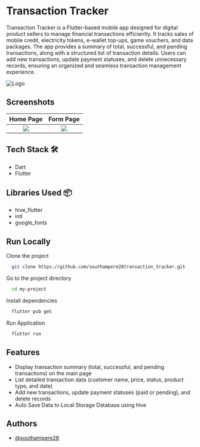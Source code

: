 

# Transaction Tracker

Transaction Tracker is a Flutter-based mobile app designed for digital product sellers to manage financial transactions efficiently. It tracks sales of mobile credit, electricity tokens, e-wallet top-ups, game vouchers, and data packages. The app provides a summary of total, successful, and pending transactions, along with a structured list of transaction details. Users can add new transactions, update payment statuses, and delete unnecessary records, ensuring an organized and seamless transaction management experience.

![Logo](https://i.postimg.cc/nz2CpCCR/icon-transaction-tracker.png)


## Screenshots

Home Page             |  Form Page
:-------------------------:|:-------------------------:
![](https://i.postimg.cc/gJgk1QT1/1-homepage.jpg)  |  ![](https://i.postimg.cc/1zPmXyxL/2-form-page.jpg)

## Tech Stack 🛠️

- Dart
- Flutter 

## Libraries Used 📦

- hive_flutter
- intl
- google_fonts

## Run Locally

Clone the project

```bash
  git clone https://github.com/southampere28transaction_tracker.git
```

Go to the project directory

```bash
  cd my-project
```

Install dependencies

```bash
  flutter pub get
```

Run Application

```bash
  flutter run
```


## Features

- Display transaction summary (total, successful, and pending transactions) on the main page
- List detailed transaction data (customer name, price, status, product type, and date)
- Add new transactions, update payment statuses (paid or pending), and delete records
- Auto Save Data to Local Storage Database using hive


## Authors

- [@southampere28](https://www.github.com/southampere28)

